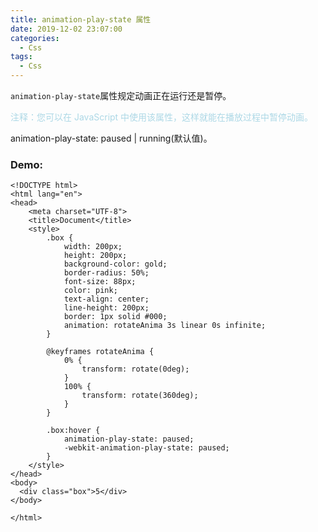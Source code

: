```yaml
---
title: animation-play-state 属性
date: 2019-12-02 23:07:00
categories:
  - Css
tags:
  - Css
---
```


<code>animation-play-state</code>属性规定动画正在运行还是暂停。

<font color="lightblue">注释：您可以在 JavaScript 中使用该属性，这样就能在播放过程中暂停动画。</font>

animation-play-state: paused | running(默认值)。

### Demo:

```
<!DOCTYPE html>
<html lang="en">
<head>
    <meta charset="UTF-8">
    <title>Document</title>
    <style>
        .box {
            width: 200px;
            height: 200px;
            background-color: gold;
            border-radius: 50%;
            font-size: 88px;
            color: pink;
            text-align: center;
            line-height: 200px;
            border: 1px solid #000;
            animation: rotateAnima 3s linear 0s infinite;
        }

        @keyframes rotateAnima {
            0% {
                transform: rotate(0deg);
            }
            100% {
                transform: rotate(360deg);
            }
        }

        .box:hover {
            animation-play-state: paused;
            -webkit-animation-play-state: paused;
        }
    </style>
</head>  
<body>
  <div class="box">5</div>
</body>

</html>

```

